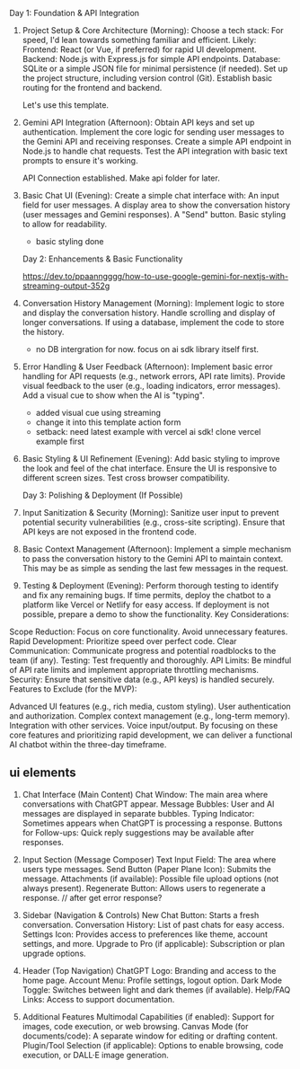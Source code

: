 Day 1: Foundation & API Integration

1. Project Setup & Core Architecture (Morning):
   Choose a tech stack: For speed, I'd lean towards something familiar and efficient. Likely:
   Frontend: React (or Vue, if preferred) for rapid UI development.
   Backend: Node.js with Express.js for simple API endpoints.
   Database: SQLite or a simple JSON file for minimal persistence (if needed).
   Set up the project structure, including version control (Git).
   Establish basic routing for the frontend and backend.

   Let's use this template.

2. Gemini API Integration (Afternoon):
   Obtain API keys and set up authentication.
   Implement the core logic for sending user messages to the Gemini API and receiving responses.
   Create a simple API endpoint in Node.js to handle chat requests.
   Test the API integration with basic text prompts to ensure it's working.

   API Connection established. Make api folder for later.

3. Basic Chat UI (Evening):
   Create a simple chat interface with:
   An input field for user messages.
   A display area to show the conversation history (user messages and Gemini responses).
   A "Send" button.
   Basic styling to allow for readability.

   - basic styling done

   Day 2: Enhancements & Basic Functionality

   https://dev.to/ppaanngggg/how-to-use-google-gemini-for-nextjs-with-streaming-output-352g

4. Conversation History Management (Morning):
   Implement logic to store and display the conversation history.
   Handle scrolling and display of longer conversations.
   If using a database, implement the code to store the history.

   - no DB intergration for now. focus on ai sdk library itself first.

5. Error Handling & User Feedback (Afternoon):
   Implement basic error handling for API requests (e.g., network errors, API rate limits).
   Provide visual feedback to the user (e.g., loading indicators, error messages).
   Add a visual cue to show when the AI is "typing".

   - added visual cue using streaming
   - change it into this template action form
   - setback: need latest example with vercel ai sdk! clone vercel example first

6. Basic Styling & UI Refinement (Evening):
   Add basic styling to improve the look and feel of the chat interface.
   Ensure the UI is responsive to different screen sizes.
   Test cross browser compatibility.

   Day 3: Polishing & Deployment (If Possible)

7. Input Sanitization & Security (Morning):
   Sanitize user input to prevent potential security vulnerabilities (e.g., cross-site scripting).
   Ensure that API keys are not exposed in the frontend code.
8. Basic Context Management (Afternoon):
   Implement a simple mechanism to pass the conversation history to the Gemini API to maintain context.
   This may be as simple as sending the last few messages in the request.
9. Testing & Deployment (Evening):
   Perform thorough testing to identify and fix any remaining bugs.
   If time permits, deploy the chatbot to a platform like Vercel or Netlify for easy access.
   If deployment is not possible, prepare a demo to show the functionality.
   Key Considerations:

Scope Reduction: Focus on core functionality. Avoid unnecessary features.
Rapid Development: Prioritize speed over perfect code.
Clear Communication: Communicate progress and potential roadblocks to the team (if any).
Testing: Test frequently and thoroughly.
API Limits: Be mindful of API rate limits and implement appropriate throttling mechanisms.
Security: Ensure that sensitive data (e.g., API keys) is handled securely.
Features to Exclude (for the MVP):

Advanced UI features (e.g., rich media, custom styling).
User authentication and authorization.
Complex context management (e.g., long-term memory).
Integration with other services.
Voice input/output.
By focusing on these core features and prioritizing rapid development, we can deliver a functional AI chatbot within the three-day timeframe.

## ui elements

1. Chat Interface (Main Content)
   Chat Window: The main area where conversations with ChatGPT appear.
   Message Bubbles: User and AI messages are displayed in separate bubbles.
   Typing Indicator: Sometimes appears when ChatGPT is processing a response.
   Buttons for Follow-ups: Quick reply suggestions may be available after responses.

2. Input Section (Message Composer)
   Text Input Field: The area where users type messages.
   Send Button (Paper Plane Icon): Submits the message.
   Attachments (if available): Possible file upload options (not always present).
   Regenerate Button: Allows users to regenerate a response. // after get error response?

3. Sidebar (Navigation & Controls)
   New Chat Button: Starts a fresh conversation.
   Conversation History: List of past chats for easy access.
   Settings Icon: Provides access to preferences like theme, account settings, and more.
   Upgrade to Pro (if applicable): Subscription or plan upgrade options.

4. Header (Top Navigation)
   ChatGPT Logo: Branding and access to the home page.
   Account Menu: Profile settings, logout option.
   Dark Mode Toggle: Switches between light and dark themes (if available).
   Help/FAQ Links: Access to support documentation.
5. Additional Features
   Multimodal Capabilities (if enabled): Support for images, code execution, or web browsing.
   Canvas Mode (for documents/code): A separate window for editing or drafting content.
   Plugin/Tool Selection (if applicable): Options to enable browsing, code execution, or DALL·E image generation.
